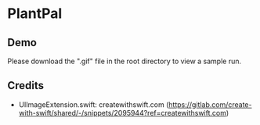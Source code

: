 # PlantPal

## Demo

Please download the ".gif" file in the root directory to view a sample run.

## Credits
- UIImageExtension.swift: createwithswift.com (https://gitlab.com/create-with-swift/shared/-/snippets/2095944?ref=createwithswift.com)
